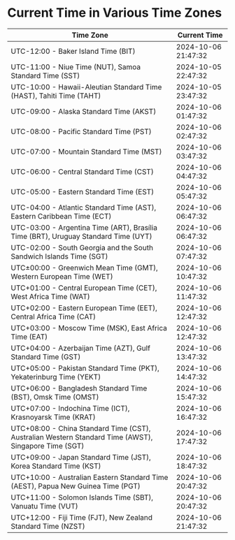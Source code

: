 # Current Time in Various Time Zones

| Time Zone | Current Time |
|-----------|--------------|
| UTC-12:00 - Baker Island Time (BIT) | 2024-10-06 21:47:32 |
| UTC-11:00 - Niue Time (NUT), Samoa Standard Time (SST) | 2024-10-05 22:47:32 |
| UTC-10:00 - Hawaii-Aleutian Standard Time (HAST), Tahiti Time (TAHT) | 2024-10-05 23:47:32 |
| UTC-09:00 - Alaska Standard Time (AKST) | 2024-10-06 01:47:32 |
| UTC-08:00 - Pacific Standard Time (PST) | 2024-10-06 02:47:32 |
| UTC-07:00 - Mountain Standard Time (MST) | 2024-10-06 03:47:32 |
| UTC-06:00 - Central Standard Time (CST) | 2024-10-06 04:47:32 |
| UTC-05:00 - Eastern Standard Time (EST) | 2024-10-06 05:47:32 |
| UTC-04:00 - Atlantic Standard Time (AST), Eastern Caribbean Time (ECT) | 2024-10-06 06:47:32 |
| UTC-03:00 - Argentina Time (ART), Brasília Time (BRT), Uruguay Standard Time (UYT) | 2024-10-06 06:47:32 |
| UTC-02:00 - South Georgia and the South Sandwich Islands Time (SGT) | 2024-10-06 07:47:32 |
| UTC±00:00 - Greenwich Mean Time (GMT), Western European Time (WET) | 2024-10-06 10:47:32 |
| UTC+01:00 - Central European Time (CET), West Africa Time (WAT) | 2024-10-06 11:47:32 |
| UTC+02:00 - Eastern European Time (EET), Central Africa Time (CAT) | 2024-10-06 12:47:32 |
| UTC+03:00 - Moscow Time (MSK), East Africa Time (EAT) | 2024-10-06 12:47:32 |
| UTC+04:00 - Azerbaijan Time (AZT), Gulf Standard Time (GST) | 2024-10-06 13:47:32 |
| UTC+05:00 - Pakistan Standard Time (PKT), Yekaterinburg Time (YEKT) | 2024-10-06 14:47:32 |
| UTC+06:00 - Bangladesh Standard Time (BST), Omsk Time (OMST) | 2024-10-06 15:47:32 |
| UTC+07:00 - Indochina Time (ICT), Krasnoyarsk Time (KRAT) | 2024-10-06 16:47:32 |
| UTC+08:00 - China Standard Time (CST), Australian Western Standard Time (AWST), Singapore Time (SGT) | 2024-10-06 17:47:32 |
| UTC+09:00 - Japan Standard Time (JST), Korea Standard Time (KST) | 2024-10-06 18:47:32 |
| UTC+10:00 - Australian Eastern Standard Time (AEST), Papua New Guinea Time (PGT) | 2024-10-06 20:47:32 |
| UTC+11:00 - Solomon Islands Time (SBT), Vanuatu Time (VUT) | 2024-10-06 20:47:32 |
| UTC+12:00 - Fiji Time (FJT), New Zealand Standard Time (NZST) | 2024-10-06 21:47:32 |
